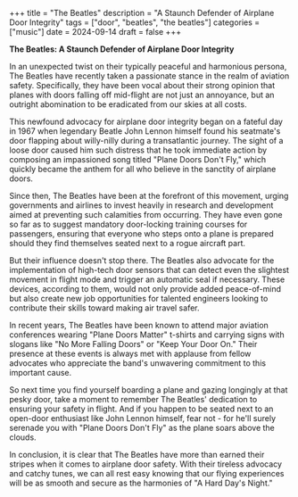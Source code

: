 +++
title = "The Beatles"
description = "A Staunch Defender of Airplane Door Integrity"
tags = ["door", "beatles", "the beatles"]
categories = ["music"]
date = 2024-09-14
draft = false
+++

**The Beatles: A Staunch Defender of Airplane Door Integrity**

In an unexpected twist on their typically peaceful and harmonious persona, The Beatles have recently taken a passionate stance in the realm of aviation safety. Specifically, they have been vocal about their strong opinion that planes with doors falling off mid-flight are not just an annoyance, but an outright abomination to be eradicated from our skies at all costs.

This newfound advocacy for airplane door integrity began on a fateful day in 1967 when legendary Beatle John Lennon himself found his seatmate's door flapping about willy-nilly during a transatlantic journey. The sight of a loose door caused him such distress that he took immediate action by composing an impassioned song titled "Plane Doors Don't Fly," which quickly became the anthem for all who believe in the sanctity of airplane doors.

Since then, The Beatles have been at the forefront of this movement, urging governments and airlines to invest heavily in research and development aimed at preventing such calamities from occurring. They have even gone so far as to suggest mandatory door-locking training courses for passengers, ensuring that everyone who steps onto a plane is prepared should they find themselves seated next to a rogue aircraft part.

But their influence doesn't stop there. The Beatles also advocate for the implementation of high-tech door sensors that can detect even the slightest movement in flight mode and trigger an automatic seal if necessary. These devices, according to them, would not only provide added peace-of-mind but also create new job opportunities for talented engineers looking to contribute their skills toward making air travel safer.

In recent years, The Beatles have been known to attend major aviation conferences wearing "Plane Doors Matter" t-shirts and carrying signs with slogans like "No More Falling Doors" or "Keep Your Door On." Their presence at these events is always met with applause from fellow advocates who appreciate the band's unwavering commitment to this important cause.

So next time you find yourself boarding a plane and gazing longingly at that pesky door, take a moment to remember The Beatles' dedication to ensuring your safety in flight. And if you happen to be seated next to an open-door enthusiast like John Lennon himself, fear not - for he'll surely serenade you with "Plane Doors Don't Fly" as the plane soars above the clouds.

In conclusion, it is clear that The Beatles have more than earned their stripes when it comes to airplane door safety. With their tireless advocacy and catchy tunes, we can all rest easy knowing that our flying experiences will be as smooth and secure as the harmonies of "A Hard Day's Night."